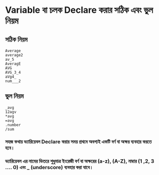 # Variable বা চলক Declare করার সঠিক এবং ভুল নিয়ম

## সঠিক নিয়ম
    Average
    average2
    av_5
    AveragE
    AVG
    AVG_3_4
    aVg4_
    num___2
    
    
## ভুল নিয়ম
    _avg
    12agv
    *avg
    =avg
    .number
    /sum
    
### সহজ কথায় ভ্যারিয়েবল Declare করার সময় প্রথমে অবশ্যই একটি বর্ণ বা অক্ষর ব্যবহার করতে হবে।
### ভ্যারিয়েবল এর নামের ভিতরে শুধুমাত্র ইংরেজী বর্ণ বা অক্ষরের (a-z), (A-Z), নাম্বার (1 ,2, 3 .... 0) এবং _ (underscore) ব্যবহার করা যাবে।
